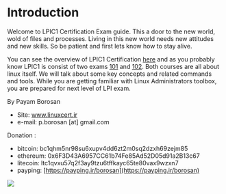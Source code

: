 # Introduction

Welcome to LPIC1 Certification Exam guide. This a door to the new world, wold of files and processes. Living in this new world needs new attitudes and new skills. So be patient and first lets know how to stay alive.

You can see the overview of LPIC1 Certification [here](http://www.lpi.org/our-certifications/lpic-1-overview) and as you probably know LPIC1 is consist of two exams [101](http://www.lpi.org/our-certifications/exam-101-objectives) and [102](http://www.lpi.org/our-certifications/exam-102-objectives). Both courses are all about linux itself. We will talk about some key concepts and related commands and tools. While you are getting familiar with Linux Administrators toolbox, you are prepared for next level of LPI exam.

By Payam Borosan

* Site: www.linuxcert.ir
* e-mail: p.borosan \[at\] gmail.com

Donation :

* bitcoin: bc1qhm5nr98su6xupv4dd6zt2m0sq2dzxh69zejm85
* ethereum: 0x6F3D43A6957CC61b74Fe85Ad52D05d91a2B13c67
* litecoin: ltc1qvxu57q2f3ay9tzu6tffkayc65te80vax9wzxn7
* payping: [https://payping.ir/borosan](https://payping.ir/borosan)

![](.gitbook/assets/lpic1-101-and-102.jpg)

